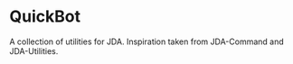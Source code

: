 # QuickBot
A collection of utilities for JDA. Inspiration taken from JDA-Command and JDA-Utilities.
